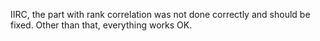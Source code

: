 IIRC, the part with rank correlation was not done correctly and should be fixed. Other than that, everything works OK.
